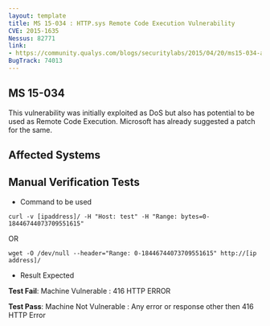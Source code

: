 ```yaml
---
layout: template
title: MS 15-034 : HTTP.sys Remote Code Execution Vulnerability
CVE: 2015-1635
Nessus: 82771
link: 
- https://community.qualys.com/blogs/securitylabs/2015/04/20/ms15-034-analyze-and-remote-detection
BugTrack: 74013
---
```


MS 15-034
---------------
This vulnerability was initially exploited as DoS but also has potential to be used as Remote Code Execution. Microsoft has already suggested a patch for the same.


Affected Systems
----------------

Manual Verification Tests
-------------------------

* Command to be used

```
curl -v [ipaddress]/ -H "Host: test" -H "Range: bytes=0-18446744073709551615"
```
OR

```
wget -O /dev/null --header="Range: 0-18446744073709551615" http://[ip address]/
```

* Result Expected

**Test Fail**: Machine Vulnerable : 416 HTTP ERROR

**Test Pass**: Machine Not Vulnerable : Any error or response other then 416 HTTP Error
